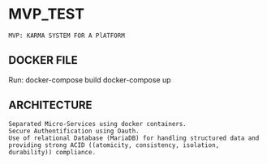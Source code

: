 # MVP_TEST
    MVP: KARMA SYSTEM FOR A PlATFORM


## DOCKER FILE
Run:
    docker-compose build
    docker-compose up

## ARCHITECTURE 
    Separated Micro-Services using docker containers.
    Secure Authentification using Oauth.
    Use of relational Database (MariaDB) for handling structured data and providing strong ACID ((atomicity, consistency, isolation, durability)) compliance.


